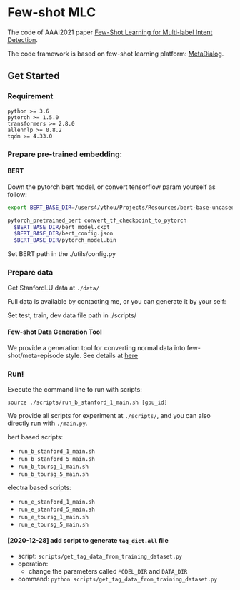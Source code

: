 # Few-shot MLC

The code of AAAI2021 paper [Few-Shot Learning for Multi-label Intent Detection](https://arxiv.org/abs/2010.05256).

The code framework is based on few-shot learning platform: [MetaDialog](https://github.com/AtmaHou/MetaDialog).

## Get Started
### Requirement
```
python >= 3.6
pytorch >= 1.5.0
transformers >= 2.8.0
allennlp >= 0.8.2
tqdm >= 4.33.0
```

### Prepare pre-trained embedding:
#### BERT
Down the pytorch bert model, or convert tensorflow param yourself as follow:
```bash
export BERT_BASE_DIR=/users4/ythou/Projects/Resources/bert-base-uncased/uncased_L-12_H-768_A-12/

pytorch_pretrained_bert convert_tf_checkpoint_to_pytorch
  $BERT_BASE_DIR/bert_model.ckpt
  $BERT_BASE_DIR/bert_config.json
  $BERT_BASE_DIR/pytorch_model.bin
```
Set BERT path in the ./utils/config.py

### Prepare data
Get StanfordLU data at `./data/`

Full data is available by contacting me, or you can generate it by your self:

Set test, train, dev data file path in ./scripts/

#### Few-shot Data Generation Tool
We provide a generation tool for converting normal data into few-shot/meta-episode style. 
See details at [here](https://github.com/AtmaHou/MetaDialog#few-shot-data-construction-tool)


### Run!

Execute the command line to run with scripts:
```
source ./scripts/run_b_stanford_1_main.sh [gpu_id]
```

We provide all scripts for experiment at  `./scripts/`, and you can also directly run with `./main.py`.

bert based scripts:
- `run_b_stanford_1_main.sh`
- `run_b_stanford_5_main.sh`
- `run_b_toursg_1_main.sh`
- `run_b_toursg_5_main.sh`

electra based scripts:
- `run_e_stanford_1_main.sh`
- `run_e_stanford_5_main.sh`
- `run_e_toursg_1_main.sh`
- `run_e_toursg_5_main.sh`

#### [2020-12-28] add script to generate `tag_dict.all` file

- script: `scripts/get_tag_data_from_training_dataset.py`
- operation:
	- change the parameters called `MODEL_DIR` and `DATA_DIR`
- command: `python scripts/get_tag_data_from_training_dataset.py`
 


